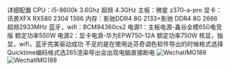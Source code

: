 详细配置
CPU：i5-8600k 3.6Ghz  超频 4.3GHz
主板：微星 z370-a-pro
显卡：讯景XFX RX580 2304 1366
内存：影驰DDR4 8G 2133+影驰 DDR4 8G 2666   超频2933MHz
蓝牙，wifi：BCM94360cs2 
电源1：主板电源-鑫谷全模650电竞版  额定功率550W
电源2：显卡电源-华为EPW750-12A   额定功率750W
核显，独显，wifi，蓝牙完美驱动成功
不足的是在使用达芬奇调色软件导出的时候格式选择Quicktime编码格式选265渲染导出会出现电脑直接断电
![WechatIMG189](https://github.com/user-attachments/assets/e9a2d265-d125-4c17-91b0-ae5870fdd3c2)
![WechatIMG188](https://github.com/user-attachments/assets/b2a3414c-906c-4f86-847c-e2ce97014cd2)
